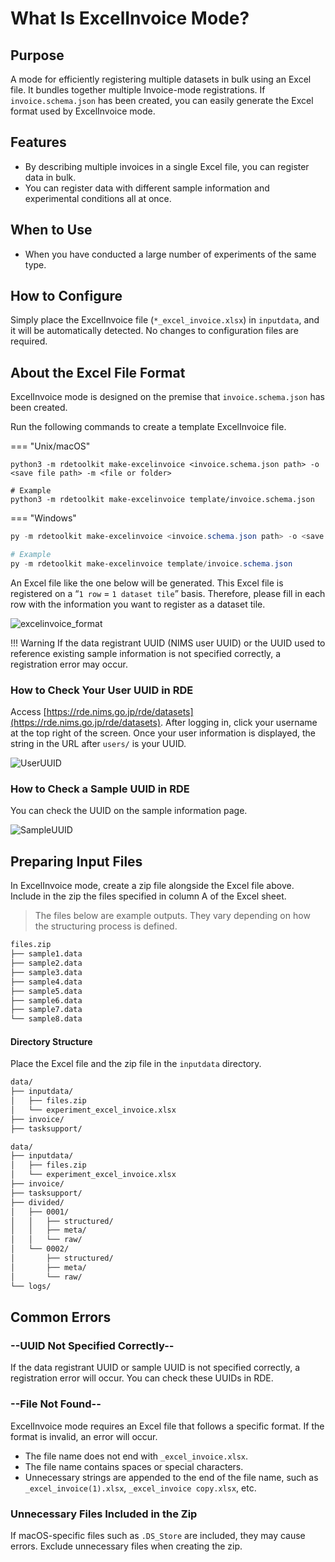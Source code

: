# What Is ExcelInvoice Mode?

## Purpose

A mode for efficiently registering multiple datasets in bulk using an Excel file. It bundles together multiple Invoice-mode registrations. If `invoice.schema.json` has been created, you can easily generate the Excel format used by ExcelInvoice mode.

## Features

- By describing multiple invoices in a single Excel file, you can register data in bulk.
- You can register data with different sample information and experimental conditions all at once.

## When to Use

- When you have conducted a large number of experiments of the same type.

## How to Configure

Simply place the ExcelInvoice file (`*_excel_invoice.xlsx`) in `inputdata`, and it will be automatically detected. No changes to configuration files are required.

## About the Excel File Format

ExcelInvoice mode is designed on the premise that `invoice.schema.json` has been created.

Run the following commands to create a template ExcelInvoice file.

\=== "Unix/macOS"

```shell
python3 -m rdetoolkit make-excelinvoice <invoice.schema.json path> -o <save file path> -m <file or folder>

# Example
python3 -m rdetoolkit make-excelinvoice template/invoice.schema.json
```

\=== "Windows"

```powershell
py -m rdetoolkit make-excelinvoice <invoice.schema.json path> -o <save file path> -m <file or folder>

# Example
py -m rdetoolkit make-excelinvoice template/invoice.schema.json
```

An Excel file like the one below will be generated. This Excel file is registered on a “`1 row` = `1 dataset tile`” basis. Therefore, please fill in each row with the information you want to register as a dataset tile.

![excelinvoice\_format](../../img/excelinvoice_format.png)

!!! Warning
If the data registrant UUID (NIMS user UUID) or the UUID used to reference existing sample information is not specified correctly, a registration error may occur.

### How to Check Your User UUID in RDE

Access [https://rde.nims.go.jp/rde/datasets](https://rde.nims.go.jp/rde/datasets). After logging in, click your username at the top right of the screen. Once your user information is displayed, the string in the URL after `users/` is your UUID.

![UserUUID](../../img/rde_user_uuid.png)

### How to Check a Sample UUID in RDE

You can check the UUID on the sample information page.

![SampleUUID](../../img/rde_sample_uuid.png)

## Preparing Input Files

In ExcelInvoice mode, create a zip file alongside the Excel file above.
Include in the zip the files specified in column A of the Excel sheet.

> The files below are example outputs. They vary depending on how the structuring process is defined.

```bash
files.zip
├── sample1.data
├── sample2.data
├── sample3.data
├── sample4.data
├── sample5.data
├── sample6.data
├── sample7.data
└── sample8.data
```

#### Directory Structure

Place the Excel file and the zip file in the `inputdata` directory.

```bash
data/
├── inputdata/
│   ├── files.zip
│   └── experiment_excel_invoice.xlsx
├── invoice/
├── tasksupport/
```

```bash
data/
├── inputdata/
│   ├── files.zip
│   └── experiment_excel_invoice.xlsx
├── invoice/
├── tasksupport/
├── divided/
│   ├── 0001/
│   │   ├── structured/
│   │   ├── meta/
│   │   └── raw/
│   └── 0002/
│       ├── structured/
│       ├── meta/
│       └── raw/
└── logs/
```

## Common Errors

### --UUID Not Specified Correctly--

If the data registrant UUID or sample UUID is not specified correctly, a registration error will occur. You can check these UUIDs in RDE.

### --File Not Found--

ExcelInvoice mode requires an Excel file that follows a specific format. If the format is invalid, an error will occur.

- The file name does not end with `_excel_invoice.xlsx`.
- The file name contains spaces or special characters.
- Unnecessary strings are appended to the end of the file name, such as `_excel_invoice(1).xlsx`, `_excel_invoice copy.xlsx`, etc.

### Unnecessary Files Included in the Zip

If macOS-specific files such as `.DS_Store` are included, they may cause errors. Exclude unnecessary files when creating the zip.
